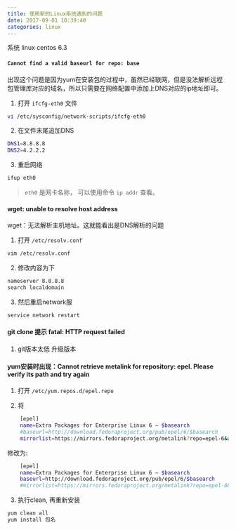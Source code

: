 ```yaml
---
title: 使用新的Linux系统遇到的问题
date: 2017-09-01 10:39:40
categories: linux
---
```


系统 linux centos 6.3

#### `Cannot find a valid baseurl for repo: base`

出现这个问题是因为yum在安装包的过程中，虽然已经联网，但是没法解析远程包管理库对应的域名，所以只需要在网络配置中添加上DNS对应的ip地址即可。

1. 打开 `ifcfg-eth0` 文件
```bash
vi /etc/sysconfig/network-scripts/ifcfg-eth0
```

2. 在文件末尾追加DNS

```bash
DNS1=8.8.8.8
DNS2=4.2.2.2
```

3. 重启网络

```bash
ifup eth0
```

> `eth0` 是网卡名称， 可以使用命令 `ip addr` 查看。

#### wget: unable to resolve host address

wget：无法解析主机地址。这就能看出是DNS解析的问题

1. 打开 `/etc/resolv.conf`

```bash
vim /etc/resolv.conf
```

2. 修改内容为下

```bash
nameserver 8.8.8.8
search localdomain
```

3. 然后重启network服

```bash
service network restart
```

#### git clone 提示 fatal: HTTP request failed

1. git版本太低 升级版本


#### yum安装时出现：Cannot retrieve metalink for repository: epel. Please verify its path and try again

1. 打开 `/etc/yum.repos.d/epel.repo`

2. 将 

```bash
    [epel]
    name=Extra Packages for Enterprise Linux 6 – $basearch
    #baseurl=http://download.fedoraproject.org/pub/epel/6/$basearch
    mirrorlist=https://mirrors.fedoraproject.org/metalink?repo=epel-6&arch=$basearch
```
修改为:

```bash
    [epel]
    name=Extra Packages for Enterprise Linux 6 – $basearch
    baseurl=http://download.fedoraproject.org/pub/epel/6/$basearch
    #mirrorlist=https://mirrors.fedoraproject.org/metalink?repo=epel-6&arch=$basearch
```
3. 执行clean, 再重新安装

```bash
yum clean all
yum install 包名
```
